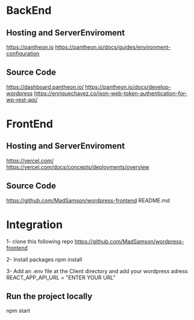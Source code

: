 # BackEnd
## Hosting and ServerEnviroment
https://pantheon.io
https://pantheon.io/docs/guides/environment-configuration

## Source Code
https://dashboard.pantheon.io/
https://pantheon.io/docs/develop-wordpress
https://enriquechavez.co/json-web-token-authentication-for-wp-rest-api/

# FrontEnd
## Hosting and ServerEnviroment
https://vercel.com/
https://vercel.com/docs/concepts/deployments/overview

## Source Code
https://github.com/MadSamson/wordpress-frontend
README.md

# Integration
1- clone this following repo
https://github.com/MadSamson/wordpress-frontend

2- Install packages
npm install

3- Add an .env file at the Client directory and add your wordpress adress
REACT_APP_API_URL = "ENTER YOUR URL"

## Run the project locally
npm start


